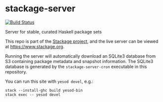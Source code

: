 stackage-server
===============

[![Build Status](https://travis-ci.org/fpco/stackage-server.svg?branch=master)](https://travis-ci.org/fpco/stackage-server)

Server for stable, curated Haskell package sets

This repo is part of the [Stackage project](https://github.com/fpco/stackage),
and the live server can be viewed at https://www.stackage.org.

Running the server will automatically download an SQLite3 database from S3
containing package metadata and snapshot information.  The SQLite3 database is
generated by the `stackage-server-cron` executable in this repository.

You can run this site with `yesod devel`, e.g.:

    stack --install-ghc build yesod-bin
    stack exec -- yesod devel
